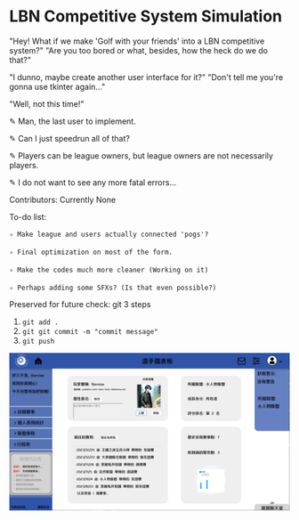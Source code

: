 # LBN Competitive System Simulation

"Hey! What if we make 'Golf with your friends' into a LBN competitive system?"
"Are you too bored or what, besides, how the heck do we do that?"

"I dunno, maybe create another user interface for it?"
"Don't tell me you're gonna use tkinter again..."

"Well, not this time!"

✎ Man, the last user to implement.

✎ Can I just speedrun all of that?

✎ Players can be league owners, but league owners are not necessarily players.

✎ I do not want to see any more fatal errors...

Contributors:
	Currently None

To-do list:

	✧ Make league and users actually connected 'pogs'?
 
	✧ Final optimization on most of the form.

	✧ Make the codes much more cleaner (Working on it)
 
	✧ Perhaps adding some SFXs? (Is that even possible?)

Preserved for future check: git 3 steps
1. ```git add .```
2. ```git git commit -m "commit message"```
3. ```git push```

![image](https://github.com/Unforgettableeternalproject/LBN-Competitive-System-Simulation/blob/master/Snapshots/PlayerScreen.png)
